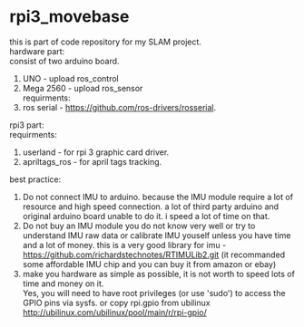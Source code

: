 # rpi3_movebase
this is part of code repository for my SLAM project.  
hardware part:  
consist of two arduino board.  
1. UNO - upload ros_control  
2. Mega 2560 - upload ros_sensor  
requirments:  
1. ros serial - https://github.com/ros-drivers/rosserial.  

rpi3 part:  
requirments:  
1. userland - for rpi 3 graphic card driver.  
2. apriltags_ros - for april tags tracking.  

best practice:  
1. Do not connect IMU to arduino. because the IMU module require a lot of resource and high speed connection. a lot of third party arduino and original arduino board unable to do it. i speed a lot of time on that.  
2. Do not buy an IMU module you do not know very well or try to understand IMU raw data or calibrate IMU youself unless you have time and a lot of money. this is a very good library for imu - https://github.com/richardstechnotes/RTIMULib2.git (it recommanded some affordable IMU chip and you can buy it from amazon or ebay)  
3. make you hardware as simple as possible, it is not worth to speed lots of time and money on it.  
Yes, you will need to have root privileges (or use 'sudo') to access the GPIO pins via sysfs.
or copy rpi.gpio from ubilinux http://ubilinux.com/ubilinux/pool/main/r/rpi-gpio/  


